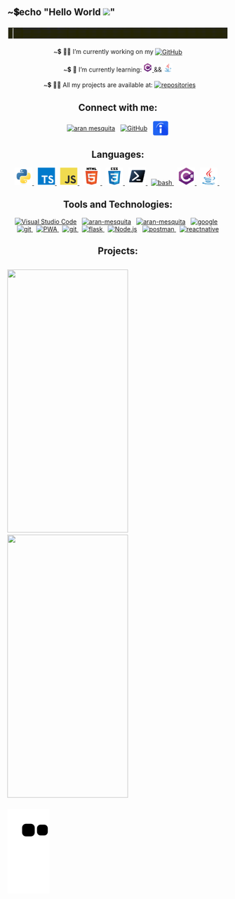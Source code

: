 ## ~💲echo "Hello World <img src="https://media.giphy.com/media/hvRJCLFzcasrR4ia7z/giphy.gif" width="5%">"

<h3 align="center"><img src="https://github.com/AranMesquita/AranMesquita/blob/main/assets/ezgif.com-gif-maker.gif" width="500" height="25"/></h3>

<p align="center">
~💲 🧑‍💻 I’m currently working on my <a href="https://github.com/AranMesquita/AranMesquita/blob/main/README.md" target="blank"> <img align="center" alt="GitHub"
width="25" src="https://user-images.githubusercontent.com/3369400/139447912-e0f43f33-6d9f-45f8-be46-2df5bbc91289.png"  height="25"/></a> 
 <br></br>
~💲 🌱 I’m currently learning:  <a href="https://www.w3schools.com/cs/" target="_blank" rel="noreferrer"> <img src="https://raw.githubusercontent.com/devicons/devicon/master/icons/csharp/csharp-original.svg" alt="csharp" width="20" height="20"/> </a> && <a href="https://www.java.com" target="_blank" rel="noreferrer"> <img src="https://raw.githubusercontent.com/devicons/devicon/master/icons/java/java-original.svg" alt="java" width="20" height="20"/> </a>
<br></br>
&nbsp; ~💲&nbsp;🧑‍💻 All my projects are available at: <a href="https://github.com/AranMesquita?tab=repositories" target="_blank" rel="noreferrer"> <img src="https://visualpharm.com/assets/860/Repository-595b40b75ba036ed117d8982.svg" alt="repositories" width="24" height="25"/></a>
</p>



<h2 align="center">Connect with me:</h2>
<p align="center">
<a href="https://linkedin.com/in/aran mesquita" target="blank"><img align="center" src="https://raw.githubusercontent.com/rahuldkjain/github-profile-readme-generator/master/src/images/icons/Social/linked-in-alt.svg" alt="aran mesquita" height="30" width="40" /></a> &nbsp;
<a href="https://github.com/AranMesquita/" target="blank"> <img align="center" alt="GitHub" src="https://user-images.githubusercontent.com/3369400/139447912-e0f43f33-6d9f-45f8-be46-2df5bbc91289.png"  height="30" width="30"/></a> &nbsp;
<a href="" target="blank"><img align="center" style="border-radius:20%" src="https://github.com/AranMesquita/AranMesquita/blob/main/assets/indeed-employer-logo.png" alt="aran-mesquita" height="35" width="37" /></a>
</p>

<h2 align="center">Languages:</h2>
<p align="center"> 
 <a href="https://github.com/AranMesquita/ProblemSolving/tree/main/Python" target="_blank" rel="noreferrer"> <img src="https://raw.githubusercontent.com/devicons/devicon/master/icons/python/python-original.svg" alt="python" width="40" height="40"/> </a> &nbsp;
 <a href="https://github.com/AranMesquita/ProblemSolving/tree/main/Typescript" target="_blank" rel="noreferrer"> <img src="https://raw.githubusercontent.com/devicons/devicon/master/icons/typescript/typescript-original.svg" alt="typescript" width="40" height="40"/> </a> &nbsp;
<a href="https://github.com/AranMesquita/ProblemSolving/tree/main/Javascript" target="_blank" rel="noreferrer"> <img src="https://raw.githubusercontent.com/devicons/devicon/master/icons/javascript/javascript-original.svg" alt="javascript" width="40" height="40"/> </a> &nbsp;
<a href="https://www.w3.org/html/" target="_blank" rel="noreferrer"> <img src="https://raw.githubusercontent.com/devicons/devicon/master/icons/html5/html5-original-wordmark.svg" alt="html5" width="40" height="40"/> </a> &nbsp;
<a href="https://www.w3schools.com/css/" target="_blank" rel="noreferrer"> <img src="https://raw.githubusercontent.com/devicons/devicon/master/icons/css3/css3-original-wordmark.svg" alt="css3" width="40" height="40"/> </a> &nbsp;
<a href="https://github.com/AranMesquita/ProblemSolving/tree/main/PowerShell" target="_blank" rel="noreferrer"> <img alt="PowerShell" width="40" height="40" src="https://github.com/AranMesquita/AranMesquita/blob/main/assets/PowerShell.png" /> </a> &nbsp;
<a href="https://github.com/AranMesquita/ProblemSolving/tree/main/Bash" target="_blank" rel="noreferrer"> <img src="https://github.com/odb/official-bash-logo/blob/master/assets/Logos/Icons/PNG/128x128.png" alt="bash" width="40" height="40"/> </a> &nbsp;
<a href="https://github.com/AranMesquita/ProblemSolving/tree/main/" target="_blank" rel="noreferrer"> <img src="https://raw.githubusercontent.com/devicons/devicon/master/icons/csharp/csharp-original.svg" alt="csharp" width="40" height="40"/> </a> &nbsp;
<a href="https://github.com/AranMesquita/ProblemSolving/tree/main/Java" target="_blank" rel="noreferrer"> <img src="https://raw.githubusercontent.com/devicons/devicon/master/icons/java/java-original.svg" alt="java" width="40" height="40"/> </a> &nbsp;
</p>

<h2 align="center">Tools and Technologies:</h2>
<p align="center">
 <a href="" target="_blank" rel="noreferrer"><img alt="Visual Studio Code" width="40" height="40" src="https://cdn.jsdelivr.net/gh/devicons/devicon/icons/vscode/vscode-original.svg" /></a> &nbsp;
<a href="https://stackoverflow.com/users/aran-mesquita" target="blank"><img src="https://raw.githubusercontent.com/rahuldkjain/github-profile-readme-generator/master/src/images/icons/Social/stack-overflow.svg" alt="aran-mesquita" width="40" height="40" /></a> &nbsp;
<a href="https://www.leetcode.com/aran-mesquita" target="blank"><img src="https://raw.githubusercontent.com/rahuldkjain/github-profile-readme-generator/master/src/images/icons/Social/leet-code.svg" alt="aran-mesquita" width="40" height="40" /></a> &nbsp;
<a href="https://www.google.com/search?q=images+of+derpy+giraffes+-hope+-this+-cheers+-up+-your+-day" target="blank"><img src="https://freesvg.org/img/1534129544.png" alt="google" height="40" width="40" /></a> &nbsp;
<a href="https://git-scm.com/" target="_blank" rel="noreferrer"> <img src="https://www.vectorlogo.zone/logos/git-scm/git-scm-icon.svg" alt="git" width="40" height="40"/> </a> &nbsp;
<a href="" target="_blank" rel="noreferrer"> <img src="https://user-images.githubusercontent.com/3104648/28351989-7f68389e-6c4b-11e7-9bf2-e9fcd4977e7a.png" alt="PWA" width="70" height="40"/> </a> &nbsp;
<a href="" target="_blank" rel="noreferrer"> <img src="https://seeklogo.com/images/P/pyscript-logo-E2BEA7A375-seeklogo.com.png" alt="git" width="70" height="40"/> </a> &nbsp;
<a href="https://flask.palletsprojects.com/" target="_blank" rel="noreferrer"> <img src="https://www.vectorlogo.zone/logos/pocoo_flask/pocoo_flask-icon.svg" alt="flask" width="40" height="40"/> </a> &nbsp;
<a href="https://nodejs.org" target="_blank" rel="noreferrer"> <img alt="Node.js" width="40" height="40" src="https://cdn.jsdelivr.net/gh/devicons/devicon/icons/nodejs/nodejs-original.svg" /></a> &nbsp;
<a href="https://insomnia.rest/" target="_blank" rel="noreferrer"> <img src="https://seeklogo.com/images/I/insomnia-logo-A35E09EB19-seeklogo.com.png" alt="postman" width="40" height="40"/> </a> &nbsp;
<a href="https://reactnative.dev/" target="_blank" rel="noreferrer"> <img src="https://reactnative.dev/img/header_logo.svg" alt="reactnative" width="40" height="40"/> </a>
</p>


<h2 align="center">Projects:<h2>
 
  
  <a align="center" href="https://github.com/AranMesquita/Music-Player-and-Downloader-App" target="_blank" rel="noreferrer">
   <img src="https://github.com/AranMesquita/Music-Player-and-Downloader-App/blob/main/Music/assets/Music_app_demo.gif" height="600" width="275"/>
  </a>
  <a href="https://github.com/AranMesquita/To-Do-List" target="_blank" rel="noreferrer">
   <img src="https://github.com/AranMesquita/To-Do-List/blob/main/assets/to-do-list.gif" height="600" width="275"/>
  </a>
 




![Snake animation](https://github.com/rafaballerini/rafaballerini/blob/output/github-contribution-grid-snake.svg)
